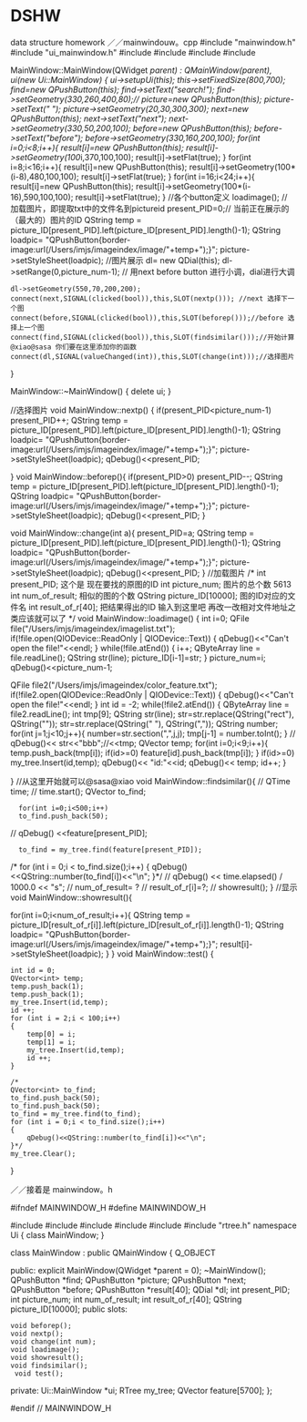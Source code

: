 # DSHW
data structure homework
／／mainwindouw。cpp
#include "mainwindow.h"
#include "ui_mainwindow.h"
#include<QDebug>
#include<QFile>
#include<QDir>
#include<QTime>

MainWindow::MainWindow(QWidget *parent) :
    QMainWindow(parent),
    ui(new Ui::MainWindow)
{
    ui->setupUi(this);
    this->setFixedSize(800,700);
    find=new QPushButton(this);
    find->setText("search!");
    find->setGeometry(330,260,400,80);//
    picture=new QPushButton(this);
    picture->setText(" ");
    picture->setGeometry(20,30,300,300);
    next=new QPushButton(this);
    next->setText("next");
    next->setGeometry(330,50,200,100);
    before=new QPushButton(this);
    before->setText("before");
    before->setGeometry(330,160,200,100);
    for(int i=0;i<8;i++){
   result[i]=new QPushButton(this);
   result[i]->setGeometry(100*i,370,100,100);
   result[i]->setFlat(true);
    }
    for(int i=8;i<16;i++){
   result[i]=new QPushButton(this);
   result[i]->setGeometry(100*(i-8),480,100,100);
     result[i]->setFlat(true);
    }
    for(int i=16;i<24;i++){
   result[i]=new QPushButton(this);
   result[i]->setGeometry(100*(i-16),590,100,100);
     result[i]->setFlat(true);
    }
  //各个button定义
    loadimage();
   // 加载图片，即提取txt中的文件名到pictureid
    present_PID=0;// 当前正在展示的（最大的）图片的ID
    QString temp = picture_ID[present_PID].left(picture_ID[present_PID].length()-1);
    QString loadpic= "QPushButton{border-image:url(/Users/imjs/imageindex/image/"+temp+");}";
    picture->setStyleSheet(loadpic);
    //图片展示
    dl= new QDial(this);
    dl->setRange(0,picture_num-1);
    // 用next before button 进行小调，dial进行大调

    dl->setGeometry(550,70,200,200);
    connect(next,SIGNAL(clicked(bool)),this,SLOT(nextp())); //next 选择下一个图
    connect(before,SIGNAL(clicked(bool)),this,SLOT(beforep()));//before 选择上一个图
    connect(find,SIGNAL(clicked(bool)),this,SLOT(findsimilar()));//开始计算     @xiao@sasa 你们要在这里添加你的函数
    connect(dl,SIGNAL(valueChanged(int)),this,SLOT(change(int)));//选择图片



}

MainWindow::~MainWindow()
{
    delete ui;
}

//选择图片
void MainWindow::nextp()
{
    if(present_PID<picture_num-1)
    present_PID++;
    QString temp = picture_ID[present_PID].left(picture_ID[present_PID].length()-1);
     QString loadpic= "QPushButton{border-image:url(/Users/imjs/imageindex/image/"+temp+");}";
    picture->setStyleSheet(loadpic);
     qDebug()<<present_PID;

}
void MainWindow::beforep(){
    if(present_PID>0)
    present_PID--;
    QString temp = picture_ID[present_PID].left(picture_ID[present_PID].length()-1);
     QString loadpic= "QPushButton{border-image:url(/Users/imjs/imageindex/image/"+temp+");}";
    picture->setStyleSheet(loadpic);
     qDebug()<<present_PID;
}

void MainWindow::change(int a){
        present_PID=a;
   QString temp = picture_ID[present_PID].left(picture_ID[present_PID].length()-1);
     QString loadpic= "QPushButton{border-image:url(/Users/imjs/imageindex/image/"+temp+");}";
    picture->setStyleSheet(loadpic);
    qDebug()<<present_PID;
}
//加载图片
/*
      int present_PID;  这个是 现在要找的原图的ID
      int picture_num;   图片的总个数 5613
      int num_of_result;     相似的图的个数
      QString picture_ID[10000];   图的ID对应的文件名
       int result_of_r[40];    把结果得出的ID 输入到这里吧
       再改一改相对文件地址之类应该就可以了
 */
void MainWindow::loadimage()
{
     int i=0;
    QFile file("/Users/imjs/imageindex/imagelist.txt");
    if(!file.open(QIODevice::ReadOnly | QIODevice::Text)) {
        qDebug()<<"Can't open the file!"<<endl;
    }
    while(!file.atEnd()) {
        i++;
        QByteArray line = file.readLine();
        QString str(line);
        picture_ID[i-1]=str;
    }
    picture_num=i;
qDebug()<<picture_num-1;

QFile file2("/Users/imjs/imageindex/color_feature.txt");
if(!file2.open(QIODevice::ReadOnly | QIODevice::Text))
{
    qDebug()<<"Can't open the file!"<<endl;
}
int id = -2;
while(!file2.atEnd())
{
    QByteArray line = file2.readLine();
     int tmp[9];
     QString str(line);
     str=str.replace(QString("rect"), QString(""));
     str=str.replace(QString(" "), QString(","));
     QString number;
     for(int j=1;j<10;j++){
     number=str.section(",",j,j);
      tmp[j-1] = number.toInt();
     }
  //  qDebug()<< str<<"bbb";//<<tmp;
    QVector<int> temp;
     for(int i=0;i<9;i++){
    temp.push_back(tmp[i]);
    if(id>=0)
    feature[id].push_back(tmp[i]);
     }
     if(id>=0)
    my_tree.Insert(id,temp);
   qDebug()<< "id:"<<id;
   qDebug()<< temp;
   id++;
}





}
//从这里开始就可以@sasa@xiao
void MainWindow::findsimilar(){
  //  QTime time;
    //  time.start();
      QVector<int> to_find;

      for(int i=0;i<500;i++)
      to_find.push_back(50);
   //    qDebug() <<feature[present_PID];

      to_find = my_tree.find(feature[present_PID]);
   /*   for (int i = 0;i < to_find.size();i++)
      {
          qDebug()<<QString::number(to_find[i])<<"\n";
      }*/
 //     qDebug() << time.elapsed() / 1000.0 << "s";
   //  num_of_result= ?
   //   result_of_r[i]=?;
//  showresult();
}
//显示
void MainWindow::showresult(){

   for(int i=0;i<num_of_result;i++){
    QString temp = picture_ID[result_of_r[i]].left(picture_ID[result_of_r[i]].length()-1);
     QString loadpic= "QPushButton{border-image:url(/Users/imjs/imageindex/image/"+temp+");}";
    result[i]->setStyleSheet(loadpic);
   }
}
void MainWindow::test()
{

    int id = 0;
    QVector<int> temp;
    temp.push_back(1);
    temp.push_back(1);
    my_tree.Insert(id,temp);
    id ++;
    for (int i = 2;i < 100;i++)
    {
        temp[0] = i;
        temp[1] = i;
        my_tree.Insert(id,temp);
        id ++;
    }

    /*
    QVector<int> to_find;
    to_find.push_back(50);
    to_find.push_back(50);
    to_find = my_tree.find(to_find);
    for (int i = 0;i < to_find.size();i++)
    {
        qDebug()<<QString::number(to_find[i])<<"\n";
    }*/
    my_tree.Clear();
}














／／接着是 mainwindow。h

#ifndef MAINWINDOW_H
#define MAINWINDOW_H

#include <QMainWindow>
#include<QPushButton>
#include<Qpainter>
#include<QPixmap>
#include<QDial>
#include "rtree.h"
namespace Ui {
class MainWindow;
}

class MainWindow : public QMainWindow
{
    Q_OBJECT

public:
    explicit MainWindow(QWidget *parent = 0);
    ~MainWindow();
     QPushButton   *find;
     QPushButton   *picture;
      QPushButton   *next;
      QPushButton   *before;
      QPushButton   *result[40];
      QDial *dl;
      int present_PID;
      int picture_num;
      int num_of_result;
      int result_of_r[40];
      QString picture_ID[10000];
   public slots:

    void beforep();
    void nextp();
    void change(int num);
    void loadimage();
    void showresult();
    void findsimilar();
     void test();

private:
    Ui::MainWindow *ui;
     RTree my_tree;
     QVector<int> feature[5700];
};

#endif // MAINWINDOW_H

